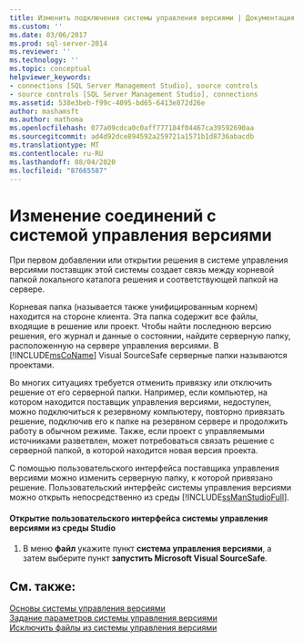 ```yaml
---
title: Изменить подключения системы управления версиями | Документация Майкрософт
ms.custom: ''
ms.date: 03/06/2017
ms.prod: sql-server-2014
ms.reviewer: ''
ms.technology: ''
ms.topic: conceptual
helpviewer_keywords:
- connections [SQL Server Management Studio], source controls
- source controls [SQL Server Management Studio], connections
ms.assetid: 538e3beb-f99c-4095-bd65-6413e872d26e
author: mashamsft
ms.author: mathoma
ms.openlocfilehash: 077a09cdca0c0aff777184f04467ca39592690aa
ms.sourcegitcommit: ad4d92dce894592a259721a1571b1d8736abacdb
ms.translationtype: MT
ms.contentlocale: ru-RU
ms.lasthandoff: 08/04/2020
ms.locfileid: "87665587"
---
```

# <a name="change-source-control-connections"></a>Изменение соединений с системой управления версиями
  При первом добавлении или открытии решения в системе управления версиями поставщик этой системы создает связь между корневой папкой локального каталога решения и соответствующей папкой на сервере.  
  
 Корневая папка (называется также унифицированным корнем) находится на стороне клиента. Эта папка содержит все файлы, входящие в решение или проект. Чтобы найти последнюю версию решения, его журнал и данные о состоянии, найдите серверную папку, расположенную на сервере управления версиями. В [!INCLUDE[msCoName](../includes/msconame-md.md)] Visual SourceSafe серверные папки называются проектами.  
  
 Во многих ситуациях требуется отменить привязку или отключить решение от его серверной папки. Например, если компьютер, на котором находится поставщик управления версиями, недоступен, можно подключиться к резервному компьютеру, повторно привязать решение, подключив его к папке на резервном сервере и продолжить работу в обычном режиме. Также, если проект с управляемыми источниками разветвлен, может потребоваться связать решение с серверной папкой, в которой находится новая версия проекта.  
  
 С помощью пользовательского интерфейса поставщика управления версиями можно изменить серверную папку, к которой привязано решение. Пользовательский интерфейс системы управления версиями можно открыть непосредственно из среды [!INCLUDE[ssManStudioFull](../includes/ssmanstudiofull-md.md)].  
  
#### <a name="to-open-the-source-control-user-interface-from-the-studio-environment"></a>Открытие пользовательского интерфейса системы управления версиями из среды Studio  
  
1.  В меню **файл** укажите пункт **система управления версиями**, а затем выберите пункт **запустить Microsoft Visual SourceSafe**.  
  
## <a name="see-also"></a>См. также:  
 [Основы системы управления версиями](../../2014/database-engine/source-control-basics.md)   
 [Задание параметров системы управления версиями](../../2014/database-engine/set-source-control-options.md)   
 [Исключить файлы из системы управления версиями](../../2014/database-engine/exclude-files-from-source-control.md)  
  
  

